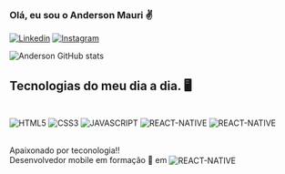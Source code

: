 ### Olá, eu sou o Anderson Mauri ✌️

[![Linkedin](https://img.shields.io/badge/LinkedIn-0077B5?style=for-the-badge&logo=linkedin&logoColor=white)](https://www.linkedin.com/in/anderson-mauri-666726131/) [![Instagram](https://img.shields.io/badge/Instagram-E4405F?style=for-the-badge&logo=instagram&logoColor=white)](https://www.instagram.com/andersonmauri/)

![Anderson GitHub stats](https://github-readme-stats.vercel.app/api?username=andersonmauri&show_icons=true&theme=tokyonight)

## Tecnologias do meu dia a dia. 🖥️

<div style="display: inline_block"><br/>
  <img align="center" alt="HTML5" src="https://img.shields.io/badge/HTML5-E34F26?style=for-the-badge&logo=html5&logoColor=white"/>

  <img align="center" alt="CSS3" src="https://img.shields.io/badge/CSS3-1572B6?style=for-the-badge&logo=css3&logoColor=white"/>

  <img align="center" alt="JAVASCRIPT" src="https://img.shields.io/badge/JavaScript-F7DF1E?style=for-the-badge&logo=javascript&logoColor=black"/>
  
  <img align="center" alt="REACT-NATIVE" src="https://img.shields.io/badge/React-20232A?style=for-the-badge&logo=react&logoColor=61DAFB"/>

  <img align="center" alt="REACT-NATIVE" src="https://img.shields.io/badge/React_Native-20232A?style=for-the-badge&logo=react&logoColor=61DAFB"/>

 <br/> Apaixonado por teconologia!!  
  Desenvolvedor mobile em formação 📱 em <img align="center" alt="REACT-NATIVE" src="https://img.shields.io/badge/Swift-FA7343?style=for-the-badge&logo=swift&logoColor=white"/>
   
</div>
